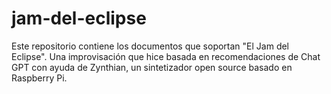 # jam-del-eclipse
Este repositorio contiene los documentos que soportan "El Jam del Eclipse". Una improvisación que hice basada en recomendaciones de Chat GPT con ayuda de Zynthian, un sintetizador open source basado en Raspberry Pi.
